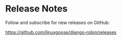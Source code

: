 # Release Notes

Follow and subscribe for new releases on GitHub:

<https://github.com/linuxgoose/django-robin/releases>

